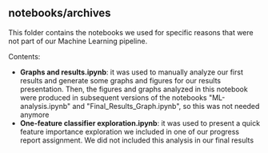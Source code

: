 ## notebooks/archives

This folder contains the notebooks we used for specific reasons that were not part of our Machine Learning pipeline.

Contents:

* **Graphs and results.ipynb**: it was used to manually analyze our first results and generate some graphs and figures for our results presentation. Then, the figures and graphs analyzed in this notebook were produced in subsequent versions of the notebooks "ML-analysis.ipynb" and "Final_Results_Graph.ipynb", so this was not needed anymore
* **One-feature classifier exploration.ipynb**: it was used to present a quick feature importance exploration we included in one of our progress report assignment. We did not included this analysis in our final results
